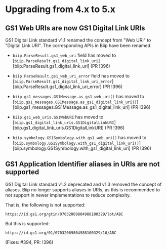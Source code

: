 # Upgrading from 4.x to 5.x

## GS1 Web URIs are now GS1 Digital Link URIs

GS1 Digital Link standard v1.1 renamed the concept from "Web URI" to "Digital
Link URI". The corresponding APIs in Biip have been renamed.

- `biip.ParseResult.gs1_web_uri` field has moved to
  [`biip.ParseResult.gs1_digital_link_uri`][biip.ParseResult.gs1_digital_link_uri]
  (PR !396)

- `biip.ParseResult.gs1_web_uri_error` field has moved to
  [`biip.ParseResult.gs1_digital_link_uri_error`][biip.ParseResult.gs1_digital_link_uri_error]
  (PR !396)

- `biip.gs1_messages.GS1Message.as_gs1_web_uri()` has moved to
  [`biip.gs1_messages.GS1Message.as_gs1_digital_link_uri()`][biip.gs1_messages.GS1Message.as_gs1_digital_link_uri]
  (PR !396)

- `biip.gs1_web_uris.GS1WebURI` has moved to
  [`biip.gs1_digital_link_uris.GS1DigitalLinkURI`][biip.gs1_digital_link_uris.GS1DigitalLinkURI]
  (PR !396)

- `biip.symbology.GS1Symbology.with_gs1_web_uri()` has moved to
  [`biip.symbology.GS1Symbology.with_gs1_digital_link_uri()`][biip.symbology.GS1Symbology.with_gs1_digital_link_uri]
  (PR !396)

## GS1 Application Identifier aliases in URIs are not supported

GS1 Digital Link standard v1.2 deprecated and v1.3 removed the concept of
aliases. Biip no longer supports aliases in URIs, as this is recommended to not
support in newer implementations to reduce complexity.

That is, the following is not supported:

```
https://id.gs1.org/gtin/07032069804988100329/lot/ABC
```

But this is supported:

```
https://id.gs1.org/01/07032069804988100329/10/ABC
```

(Fixes: #394, PR: !396)
